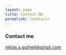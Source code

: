 ```yaml
---
layout: page
title: Contact Me
permalink: /contact/
---
```



### Contact me

[niklas.s.gutheil@gmail.com](mailto:niklas.s.gutheil@gmail.com)